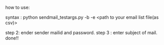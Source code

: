 how to use:

syntax : python sendmail_testargs.py -b <path to your body file> -e <path to your email list file(as csv)>

step 2: ender sender mailid and password.
step 3 : enter subject of mail.
done!!

